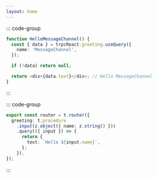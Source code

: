 ```yaml
---
layout: home
---
```


<script setup>
import ExamplesButton from './.vitepress/ExamplesButton.vue'
import Features from './.vitepress/Features.vue'
import Hero from './.vitepress/Hero.vue'
</script>

<style type="text/css">
.custom-home .vp-code-group {
    margin: 0;
}
.custom-home .vp-doc div[class*='language-'] {
    margin: 0;
}
.custom-home .vp-code-group .tabs {
    margin-left: 0;
    margin-right: 0;
}
</style>

<div class="custom-home flex flex-col max-w-[1152px] mx-4 md-mx-auto px-0 sm-px-8 pt-16">

<Hero />

<div class="vp-doc pt-16">

<div class="flex flex-col lg-flex-row gap-4 w-full">
<div class="flex-1 min-w-0">

::: code-group

```ts [client.tsx]
function HelloMessageChannel() {
  const { data } = trpcReact.greeting.useQuery({
    name: 'MessageChannel',
  });

  if (!data) return null;

  return <div>{data.text}</div>; // Hello MessageChannel
}
```

:::

</div>
<div class="flex-1 min-w-0">

::: code-group

```ts [server.ts]
export const router = t.router({
  greeting: t.procedure
    .input(z.object({ name: z.string() }))
    .query(({ input }) => {
      return {
        text: `Hello ${input.name}`,
      };
    }),
});
```

:::

</div>
</div>

</div>

<ExamplesButton />

<Features />

</div>
